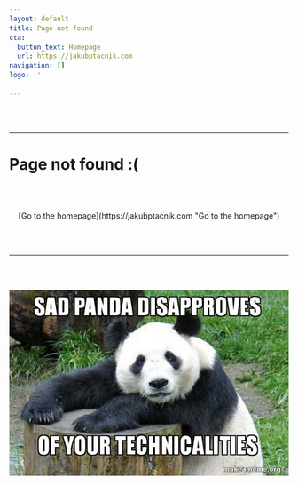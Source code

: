 ```yaml
---
layout: default
title: Page not found
cta:
  button_text: Homepage
  url: https://jakubptacnik.com
navigation: []
logo: ''

---
```

<br/><br/>

***

# Page not found :( 

<br/><br/>

<div align="center"> [Go to the homepage](https://jakubptacnik.com "Go to the homepage") </div>

<br/><br/>

***

<br/><br/>

![](/uploads/2021/07/05/sad-panda-disapproves.jpg)